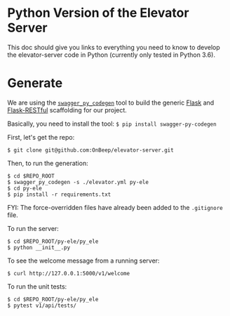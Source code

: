 # Python Version of the Elevator Server
This doc should give you links to everything you need to know to develop
the elevator-server code in Python (currently only tested in Python 3.6).

# Generate
We are using the [`swagger_py_codegen`](https://github.com/guokr/swagger-py-codegen)
tool to build the generic [Flask](http://flask.pocoo.org/) and
[Flask-RESTful](http://flask-restful-cn.readthedocs.org/en/0.3.5/) scaffolding
for our project.

Basically, you need to install the tool:
`$ pip install swagger-py-codegen`

First, let's get the repo:
```
$ git clone git@github.com:OnBeep/elevator-server.git
```
Then, to run the generation:

```
$ cd $REPO_ROOT
$ swagger_py_codegen -s ./elevator.yml py-ele
$ cd py-ele
$ pip install -r requirements.txt
```

FYI: The force-overridden files have already been added to the `.gitignore` file.

To run the server:
```
$ cd $REPO_ROOT/py-ele/py_ele
$ python __init__.py
```

To see the welcome message from a running server:
```
$ curl http://127.0.0.1:5000/v1/welcome
```

To run the unit tests:
```
$ cd $REPO_ROOT/py-ele/py_ele
$ pytest v1/api/tests/
```
